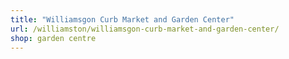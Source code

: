 ```yaml
---
title: "Williamsgon Curb Market and Garden Center"
url: /williamston/williamsgon-curb-market-and-garden-center/
shop: garden centre
---
```

